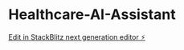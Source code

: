 # Healthcare-AI-Assistant

[Edit in StackBlitz next generation editor ⚡️](https://stackblitz.com/~/github.com/MuhammadNOMAN463/Healthcare-AI-Assistant)